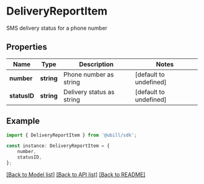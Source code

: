 # DeliveryReportItem

SMS delivery status for a phone number

## Properties

Name | Type | Description | Notes
------------ | ------------- | ------------- | -------------
**number** | **string** | Phone number as string | [default to undefined]
**statusID** | **string** | Delivery status as string | [default to undefined]

## Example

```typescript
import { DeliveryReportItem } from '@ubill/sdk';

const instance: DeliveryReportItem = {
    number,
    statusID,
};
```

[[Back to Model list]](../README.md#documentation-for-models) [[Back to API list]](../README.md#documentation-for-api-endpoints) [[Back to README]](../README.md)
